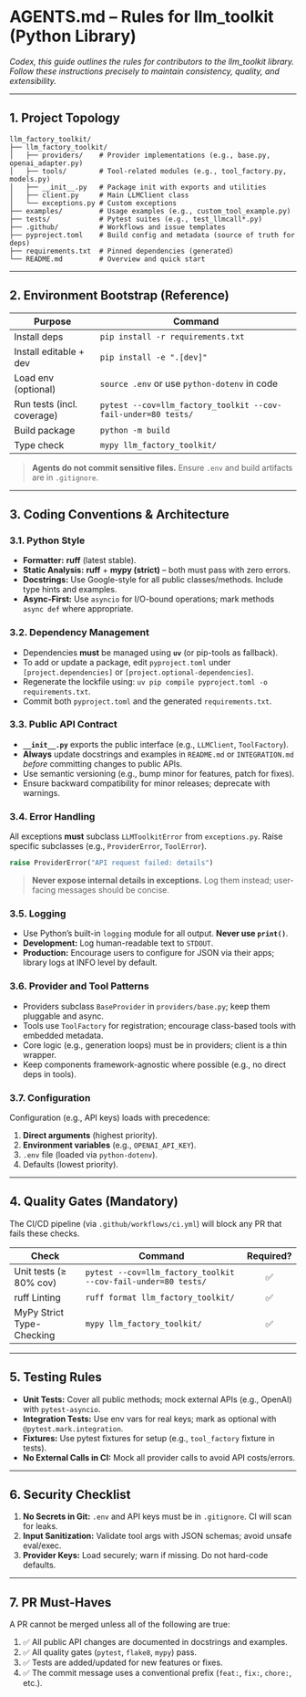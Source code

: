 # AGENTS.md – Rules for **llm_toolkit (Python Library)**

*Codex, this guide outlines the rules for contributors to the llm_toolkit library. Follow these instructions precisely to maintain consistency, quality, and extensibility.*

---

## 1. Project Topology

```
llm_factory_toolkit/
├── llm_factory_toolkit/
│   ├── providers/    # Provider implementations (e.g., base.py, openai_adapter.py)
│   ├── tools/        # Tool-related modules (e.g., tool_factory.py, models.py)
│   ├── __init__.py   # Package init with exports and utilities
│   ├── client.py     # Main LLMClient class
│   └── exceptions.py # Custom exceptions
├── examples/         # Usage examples (e.g., custom_tool_example.py)
├── tests/            # Pytest suites (e.g., test_llmcall*.py)
├── .github/          # Workflows and issue templates
├── pyproject.toml    # Build config and metadata (source of truth for deps)
├── requirements.txt  # Pinned dependencies (generated)
└── README.md         # Overview and quick start
```

---

## 2. Environment Bootstrap (Reference)

| Purpose                   | Command                                                                 |
| ------------------------- | ----------------------------------------------------------------------- |
| Install deps              | `pip install -r requirements.txt`                                       |
| Install editable + dev    | `pip install -e ".[dev]"`                                               |
| Load env (optional)       | `source .env` or use `python-dotenv` in code                            |
| Run tests (incl. coverage)| `pytest --cov=llm_factory_toolkit --cov-fail-under=80 tests/`           |
| Build package             | `python -m build`                                                       |
| Type check                | `mypy llm_factory_toolkit/`                                             |

> **Agents do not commit sensitive files.** Ensure `.env` and build artifacts are in `.gitignore`.

---

## 3. Coding Conventions & Architecture

### 3.1. Python Style

*   **Formatter:** **ruff** (latest stable).
*   **Static Analysis:** **ruff** + **mypy (strict)** – both must pass with zero errors.
*   **Docstrings:** Use Google-style for all public classes/methods. Include type hints and examples.
*   **Async-First:** Use `asyncio` for I/O-bound operations; mark methods `async def` where appropriate.

### 3.2. Dependency Management

*   Dependencies **must** be managed using **`uv`** (or pip-tools as fallback).
*   To add or update a package, edit `pyproject.toml` under `[project.dependencies]` or `[project.optional-dependencies]`.
*   Regenerate the lockfile using: `uv pip compile pyproject.toml -o requirements.txt`.
*   Commit both `pyproject.toml` and the generated `requirements.txt`.

### 3.3. Public API Contract

*   **`__init__.py`** exports the public interface (e.g., `LLMClient`, `ToolFactory`).
*   **Always** update docstrings and examples in `README.md` or `INTEGRATION.md` *before* committing changes to public APIs.
*   Use semantic versioning (e.g., bump minor for features, patch for fixes).
*   Ensure backward compatibility for minor releases; deprecate with warnings.

### 3.4. Error Handling

All exceptions **must** subclass `LLMToolkitError` from `exceptions.py`. Raise specific subclasses (e.g., `ProviderError`, `ToolError`).

```python
raise ProviderError("API request failed: details")
```
> **Never expose internal details in exceptions.** Log them instead; user-facing messages should be concise.

### 3.5. Logging

*   Use Python’s built-in `logging` module for all output. **Never use `print()`**.
*   **Development:** Log human-readable text to `STDOUT`.
*   **Production:** Encourage users to configure for JSON via their apps; library logs at INFO level by default.

### 3.6. Provider and Tool Patterns

*   Providers subclass `BaseProvider` in `providers/base.py`; keep them pluggable and async.
*   Tools use `ToolFactory` for registration; encourage class-based tools with embedded metadata.
*   Core logic (e.g., generation loops) must be in providers; client is a thin wrapper.
*   Keep components framework-agnostic where possible (e.g., no direct deps in tools).

### 3.7. Configuration

Configuration (e.g., API keys) loads with precedence:
1.  **Direct arguments** (highest priority).
2.  **Environment variables** (e.g., `OPENAI_API_KEY`).
3.  `.env` file (loaded via `python-dotenv`).
4.  Defaults (lowest priority).

---

## 4. Quality Gates (Mandatory)

The CI/CD pipeline (via `.github/workflows/ci.yml`) will block any PR that fails these checks.

| Check                               | Command                                                      | Required? |
| ----------------------------------- | ------------------------------------------------------------ | :-------: |
| Unit tests (≥ 80% cov)              | `pytest --cov=llm_factory_toolkit --cov-fail-under=80 tests/`|     ✅     |
| ruff Linting                      | `ruff format llm_factory_toolkit/`                                |     ✅     |
| MyPy Strict Type-Checking           | `mypy llm_factory_toolkit/`                                  |     ✅     |

---

## 5. Testing Rules

*   **Unit Tests:** Cover all public methods; mock external APIs (e.g., OpenAI) with `pytest-asyncio`.
*   **Integration Tests:** Use env vars for real keys; mark as optional with `@pytest.mark.integration`.
*   **Fixtures:** Use pytest fixtures for setup (e.g., `tool_factory` fixture in tests).
*   **No External Calls in CI:** Mock all provider calls to avoid API costs/errors.

---

## 6. Security Checklist

1.  **No Secrets in Git:** `.env` and API keys must be in `.gitignore`. CI will scan for leaks.
2.  **Input Sanitization:** Validate tool args with JSON schemas; avoid unsafe eval/exec.
3.  **Provider Keys:** Load securely; warn if missing. Do not hard-code defaults.

---

## 7. PR Must-Haves

A PR cannot be merged unless all of the following are true:

1.  ✅ All public API changes are documented in docstrings and examples.
2.  ✅ All quality gates (`pytest`, `flake8`, `mypy`) pass.
3.  ✅ Tests are added/updated for new features or fixes.
4.  ✅ The commit message uses a conventional prefix (`feat:`, `fix:`, `chore:`, etc.).